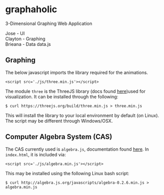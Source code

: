 # graphaholic
3-Dimensional Graphing Web Application

Jose - UI  
Clayton - Graphing  
Brieana - Data data.js  

## Graphing
The below javascript imports the library required for the animations. 
```
<script src='./js/three.min.js'></script>
```
The module `three` is the ThreeJS library (docs found [here](https://threejs.org/docs))used for visualization. It can be installed through the following:
```
$ curl https://threejs.org/build/three.min.js > three.min.js
```
This will install the library to your local environment by default (on Linux). The script may be different through Windows/OSX.

## Computer Algebra System (CAS)
The CAS currently used is `algebra.js`, documentation found [here](http://algebra.js.org/). In `index.html`, it is included via:
```
<script src='./js/algebra.min.js'></script>
```
This may be installed using the following Linux bash script:
```
$ curl http://algebra.js.org/javascripts/algebra-0.2.6.min.js > algebra.min.js
```
